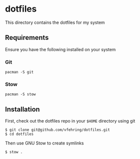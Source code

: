 # dotfiles

This directory contains the dotfiles for my system

## Requirements

Ensure you have the following installed on your system

### Git

```
pacman -S git
```

### Stow

```
pacman -S stow
```

## Installation

First, check out the dotfiles repo in your `$HOME` directory using git

```
$ git clone git@github.com/vfehring/dotfiles.git
$ cd dotfiles
```

Then use GNU Stow to create symlinks

```
$ stow .
```
